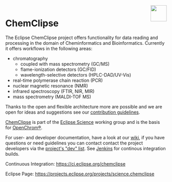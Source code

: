<img src="https://science.eclipse.org/images/science/logo.png" height="50" align="right">

# ChemClipse

The Eclipse ChemClipse project offers functionality for data reading and processing in the domain of
Cheminformatics and Bioinformatics.
Currently it offers workflows in the following areas:
* chromatography
  * coupled with mass spectrometry (GC/MS)
  * flame-ionization detectors (GC/FID)
  * wavelength-selective detectors (HPLC-DAD/UV-Vis)
* real-time polymerase chain reaction (PCR)
* nuclear magnetic resonance (NMR)
* infrared spectroscopy (FTIR, NIR, MIR)
* mass spectrometry (MALDI-TOF MS)

Thanks to the open and flexible architecture more are possible and we are open for ideas and suggestions see our [contribution guidelines](https://github.com/eclipse/chemclipse/blob/develop/CONTRIBUTING.md).

[ChemClipse](https://projects.eclipse.org/projects/science.chemclipse) is part of the [Eclipse Science](https://science.eclipse.org/) working group and is the basis for [OpenChrom®](https://github.com/Openchrom/openchrom).

For user- and developer documentation, have a look at our [wiki](https://github.com/eclipse/chemclipse/wiki), if you have questions or need guidelines you can contact contact the project developers via the [project's "dev" list](https://dev.eclipse.org/mailman/listinfo/chemclipse-dev). See [Jenkins](https://ci.eclipse.org/chemclipse/) for continous integration builds.

Continuous Integration:
https://ci.eclipse.org/chemclipse

Eclipse Page:
https://projects.eclipse.org/projects/science.chemclipse
